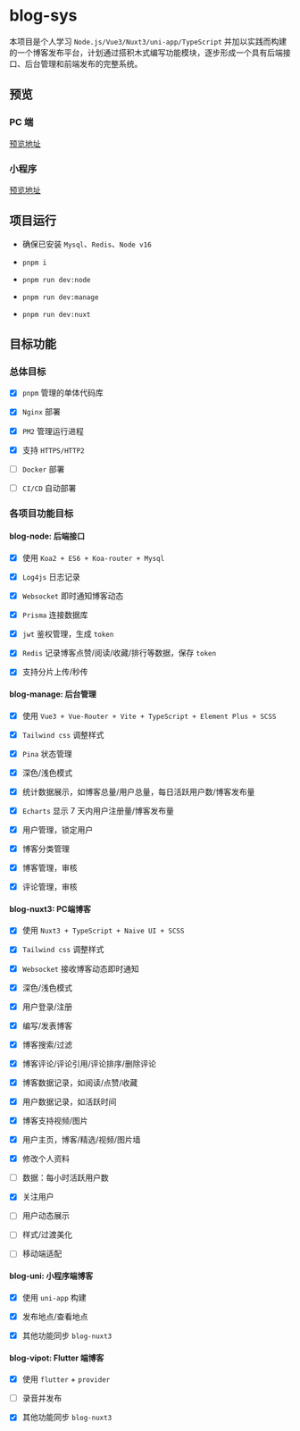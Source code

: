 # blog-sys

本项目是个人学习 `Node.js/Vue3/Nuxt3/uni-app/TypeScript` 并加以实践而构建的一个博客发布平台，计划通过搭积木式编写功能模块，逐步形成一个具有后端接口、后台管理和前端发布的完整系统。

## 预览

### PC 端

[预览地址](https://niubility.website/blog/)

### 小程序

[预览地址](https://niubility.website/blog/post/1)

## 项目运行

- 确保已安装 `Mysql`、`Redis`、`Node v16`

- `pnpm i`

- `pnpm run dev:node`

- `pnpm run dev:manage`

- `pnpm run dev:nuxt`

## 目标功能

### 总体目标

- [x] `pnpm` 管理的单体代码库

- [x] `Nginx` 部署

- [x] `PM2` 管理运行进程

- [x] 支持 `HTTPS/HTTP2`

- [ ] `Docker` 部署

- [ ] `CI/CD` 自动部署

### 各项目功能目标

#### blog-node: 后端接口

- [x] 使用 `Koa2 + ES6 + Koa-router + Mysql`

- [x] `Log4js` 日志记录

- [x] `Websocket` 即时通知博客动态

- [x] `Prisma` 连接数据库

- [x] `jwt` 鉴权管理，生成 `token`

- [x] `Redis` 记录博客点赞/阅读/收藏/排行等数据，保存 `token`

- [x] 支持分片上传/秒传

#### blog-manage: 后台管理

- [x] 使用 `Vue3 + Vue-Router + Vite + TypeScript + Element Plus + SCSS`

- [x] `Tailwind css` 调整样式

- [x] `Pina` 状态管理

- [x] 深色/浅色模式

- [x] 统计数据展示，如博客总量/用户总量，每日活跃用户数/博客发布量

- [x] `Echarts` 显示 7 天内用户注册量/博客发布量

- [x] 用户管理，锁定用户

- [x] 博客分类管理

- [x] 博客管理，审核

- [x] 评论管理，审核

#### blog-nuxt3: PC端博客

- [x] 使用 `Nuxt3 + TypeScript + Naive UI + SCSS`

- [x] `Tailwind css` 调整样式

- [x] `Websocket` 接收博客动态即时通知

- [x] 深色/浅色模式

- [x] 用户登录/注册

- [x] 编写/发表博客

- [x] 博客搜索/过滤

- [x] 博客评论/评论引用/评论排序/删除评论

- [x] 博客数据记录，如阅读/点赞/收藏

- [x] 用户数据记录，如活跃时间

- [x] 博客支持视频/图片

- [x] 用户主页，博客/精选/视频/图片墙

- [x] 修改个人资料

- [ ] 数据：每小时活跃用户数 

- [x] 关注用户

- [ ] 用户动态展示

- [ ] 样式/过渡美化

- [ ] 移动端适配

#### blog-uni: 小程序端博客

- [x] 使用 `uni-app` 构建

- [x] 发布地点/查看地点

- [x] 其他功能同步 `blog-nuxt3`

#### blog-vipot: Flutter 端博客

- [x] 使用 `flutter` + `provider`

- [ ] 录音并发布

- [x] 其他功能同步 `blog-nuxt3`
